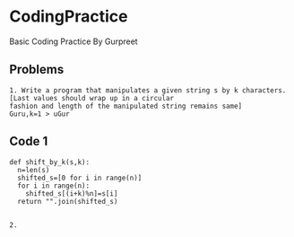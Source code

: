 # CodingPractice
Basic Coding Practice By Gurpreet
## Problems

```
1. Write a program that manipulates a given string s by k characters.[Last values should wrap up in a circular
fashion and length of the manipulated string remains same]
Guru,k=1 > uGur
```
## Code 1
```
def shift_by_k(s,k):
  n=len(s)
  shifted_s=[0 for i in range(n)]
  for i in range(n):
    shifted_s[(i+k)%n]=s[i]
  return "".join(shifted_s)
  
```
```
2.
